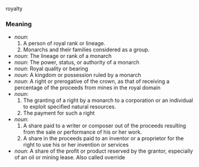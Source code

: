 royalty
### Meaning
+ _noun_:
   1. A person of royal rank or lineage.
   2. Monarchs and their families considered as a group.
+ _noun_: The lineage or rank of a monarch
+ _noun_: The power, status, or authority of a monarch
+ _noun_: Royal quality or bearing
+ _noun_: A kingdom or possession ruled by a monarch
+ _noun_: A right or prerogative of the crown, as that of receiving a percentage of the proceeds from mines in the royal domain
+ _noun_:
   1. The granting of a right by a monarch to a corporation or an individual to exploit specified natural resources.
   2. The payment for such a right
+ _noun_:
   1. A share paid to a writer or composer out of the proceeds resulting from the sale or performance of his or her work.
   2. A share in the proceeds paid to an inventor or a proprietor for the right to use his or her invention or services
+ _noun_: A share of the profit or product reserved by the grantor, especially of an oil or mining lease. Also called override
